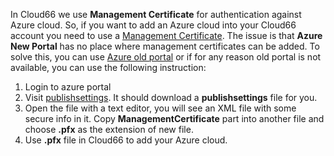 


In Cloud66 we use **Management Certificate** for authentication against Azure cloud. So, if you want to add an Azure cloud into your Cloud66 account you need to use a [Management Certificate](http://help.cloud66.com/deployment/microsoft-azure-cloud). The issue is that **Azure New Portal** has no place where management certificates can be added. To solve this, you can use [Azure old portal](http://manage.windowsazure.com/) or if for any reason old portal is not available, you can use the following instruction:

 1. Login to azure portal
 2. Visit [publishsettings](https://manage.windowsazure.com/publishsettings).  It should download a **publishsettings** file for you.
 3. Open the file with a text editor, you will see an XML file with some secure info in it. Copy **ManagementCertificate** part into another file and choose **.pfx** as the extension of new file.
 4. Use **.pfx** file in Cloud66 to add your Azure cloud. 
